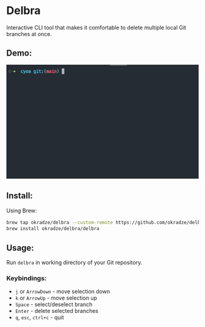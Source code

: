 # Delbra

Interactive CLI tool that makes it comfortable to delete multiple local Git branches at once.

## Demo:

![Demo](delbra.gif 'Demo')

## Install:

Using Brew:

```bash
brew tap okradze/delbra --custom-remote https://github.com/okradze/delbra.git
brew install okradze/delbra/delbra
```

## Usage:

Run `delbra` in working directory of your Git repository.

### Keybindings:

- `j` or `ArrowDown` - move selection down
- `k` or `ArrowUp` - move selection up
- `Space` - select/deselect branch
- `Enter` - delete selected branches
- `q`, `esc`, `ctrl+c` - quit
